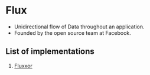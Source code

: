 # Flux

* Unidirectional flow of Data throughout an application.
* Founded by the open source team at Facebook.

## List of implementations

1. [Fluxxor][1]

[1]: http://fluxxor.com/